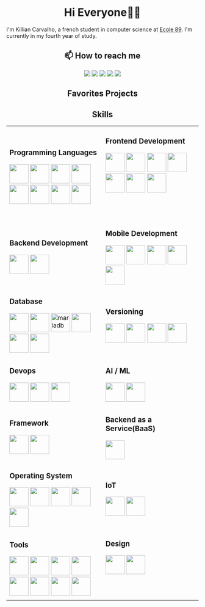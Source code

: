 <h1 align="center">Hi Everyone👋🏻</h1>

<p>I'm Killian Carvalho, a french student in computer science at <a href="https://www.ecole-89.com/">Ecole 89</a>. I'm currently in my fourth year of study.</p>

<h2 align="center">📫 How to reach me</h2>
<div align="center">
    <a href="https://www.linkedin.com/in/killian-carvalho-89m1/"><img src="https://img.shields.io/badge/LinkedIn-0077B5?style=for-the-badge&logo=linkedin&logoColor=white"/></a>
    <a href="https://www.discordapp.com/users/560923796668678144"><img src="https://img.shields.io/badge/Discord-7289DA?style=for-the-badge&logo=discord&logoColor=white"/></a>
    <a href="https://www.instagram.com/qwercus__/"><img src="https://img.shields.io/badge/Instagram-E4405F?style=for-the-badge&logo=instagram&logoColor=white"/></a>
    <a href="mailto:killiancarvalho.pro@protonmail.com" target="_blank"><img src="https://img.shields.io/badge/ProtonMail-8B89CC?style=for-the-badge&logo=protonmail&logoColor=white"/></a>
    <a href="https://stackoverflow.com/users/22625419/qwercus"><img src="https://img.shields.io/badge/StackOverflow-FE7A16?style=for-the-badge&logo=stackoverflow&logoColor=white"/></a>
</div>

<!-- favorites project -->
<h2 align="center">Favorites Projects</h2>
<div>
</div>

<h2 align="center">Skills</h2>
<div>
    <table align="center">
        <tr>
            <td width="50%">
                <h3>Programming Languages</h3>
                <div>
                    <img src="https://cdn.jsdelivr.net/gh/devicons/devicon/icons/c/c-original.svg" width="50" height="50"/>
                    <img src="https://cdn.jsdelivr.net/gh/devicons/devicon/icons/cplusplus/cplusplus-original.svg" width="50" height="50" />
                    <img src="https://cdn.jsdelivr.net/gh/devicons/devicon/icons/csharp/csharp-original.svg" width="50" height="50" />
                    <img src="https://cdn.jsdelivr.net/gh/devicons/devicon/icons/python/python-original.svg" width="50" height="50" />
                    <img src="https://cdn.jsdelivr.net/gh/devicons/devicon/icons/java/java-original.svg" width="50" height="50" />
                    <img src="https://cdn.jsdelivr.net/gh/devicons/devicon/icons/javascript/javascript-original.svg" width="50" height="50" />
                    <img src="https://cdn.jsdelivr.net/gh/devicons/devicon/icons/typescript/typescript-original.svg" width="50" height="50" />
                    <img src="https://cdn.jsdelivr.net/gh/devicons/devicon/icons/php/php-original.svg" width="50" height="50" />
                </div>
            </td>
            <td width="50%">
                <h3>Frontend Development</h3>
                <div>
                    <img src="https://cdn.jsdelivr.net/gh/devicons/devicon/icons/html5/html5-original-wordmark.svg" width="50" height="50" />
                    <img src="https://cdn.jsdelivr.net/gh/devicons/devicon/icons/css3/css3-original-wordmark.svg" width="50" height="50" />
                    <img src="https://cdn.jsdelivr.net/gh/devicons/devicon/icons/bootstrap/bootstrap-original-wordmark.svg" width="50" height="50" />
                    <img src="https://cdn.jsdelivr.net/gh/devicons/devicon/icons/jquery/jquery-plain-wordmark.svg" width="50" height="50" />
                    <img src="https://cdn.jsdelivr.net/gh/devicons/devicon/icons/react/react-original-wordmark.svg" width="50" height="50" />
                    <img src="https://cdn.jsdelivr.net/gh/devicons/devicon/icons/vuejs/vuejs-original-wordmark.svg" width="50" height="50" />
                    <img src="https://cdn.jsdelivr.net/gh/devicons/devicon/icons/qt/qt-original.svg" width="50" height="50" />
                </div>
                <br><br><br>
            </td>
        </tr>
        <tr>
            <td>
                <h3>Backend Development</h3>
                <div>
                    <img src="https://cdn.jsdelivr.net/gh/devicons/devicon/icons/nodejs/nodejs-original-wordmark.svg" width="50" height="50" />
                    <img src="https://cdn.jsdelivr.net/gh/devicons/devicon/icons/express/express-original-wordmark.svg" width="50" height="50" />
                </div>
            </td>
            <td>
                <h3>Mobile Development</h3>
                <div>
                    <img src="https://cdn.jsdelivr.net/gh/devicons/devicon/icons/android/android-plain.svg" width="50" height="50" />
                    <img src="https://cdn.jsdelivr.net/gh/devicons/devicon/icons/kotlin/kotlin-original.svg" width="50" height="50" />
                    <img src="https://cdn.jsdelivr.net/gh/devicons/devicon/icons/flutter/flutter-original.svg" width="50" height="50" />
                    <img src="https://cdn.jsdelivr.net/gh/devicons/devicon/icons/dart/dart-original.svg" width="50" height="50" />
                    <img src="https://cdn.jsdelivr.net/gh/devicons/devicon/icons/react/react-original.svg" width="50" height="50" />
                </div>
            </td>
        </tr>
        <tr>
            <td>
                <h3>Database</h3>
                <div>
                    <img src="https://cdn.jsdelivr.net/gh/devicons/devicon/icons/mysql/mysql-original-wordmark.svg" width="50" height="50" />
                    <img src="https://cdn.jsdelivr.net/gh/devicons/devicon/icons/sqlite/sqlite-original.svg" width="50" height="50" />
                    <img src="https://www.vectorlogo.zone/logos/mariadb/mariadb-icon.svg" alt="mariadb" width="50" height="50"/>
                    <img src="https://cdn.jsdelivr.net/gh/devicons/devicon/icons/postgresql/postgresql-plain-wordmark.svg" width="50" height="50" />
                    <img src="https://cdn.jsdelivr.net/gh/devicons/devicon/icons/mongodb/mongodb-original-wordmark.svg" width="50" height="50" />
                    <img src="https://cdn.jsdelivr.net/gh/devicons/devicon/icons/neo4j/neo4j-original-wordmark.svg" width="50" height="50" />
                </div>
            </td>
            <td>
                <h3>Versioning</h3>
                <div>
                    <img src="https://cdn.jsdelivr.net/gh/devicons/devicon/icons/git/git-original-wordmark.svg" width="50" height="50" />
                    <img src="https://cdn.jsdelivr.net/gh/devicons/devicon/icons/github/github-original-wordmark.svg" width="50" height="50" />
                    <img src="https://cdn.jsdelivr.net/gh/devicons/devicon/icons/gitlab/gitlab-original-wordmark.svg" width="50" height="50" />
                    <img src="https://cdn.jsdelivr.net/gh/devicons/devicon/icons/bitbucket/bitbucket-original-wordmark.svg" width="50" height="50" />
                </div>
            </td>
        </tr>
        <tr>
            <td>
                <h3>Devops</h3>
                <div>
                    <img src="https://cdn.jsdelivr.net/gh/devicons/devicon/icons/docker/docker-original-wordmark.svg" width="50" height="50" />
                    <img src="https://cdn.jsdelivr.net/gh/devicons/devicon/icons/bash/bash-original.svg" width="50" height="50" />
                    <img src="https://cdn.jsdelivr.net/gh/devicons/devicon/icons/azure/azure-original-wordmark.svg" width="50" height="50" />
                </div>
            </td>
             <td>
                <h3>AI / ML </h3>
                <div>
                    <img src="https://cdn.jsdelivr.net/gh/devicons/devicon/icons/pandas/pandas-original.svg" width="50" height="50" />
                    <img src="https://cdn.jsdelivr.net/gh/devicons/devicon/icons/matlab/matlab-original.svg" width="50" height="50" />
                </div>
            </td>
        </tr>
        <tr>
            <td>
                <h3>Framework</h3>
                <div>
                    <img src="https://cdn.jsdelivr.net/gh/devicons/devicon/icons/laravel/laravel-plain-wordmark.svg" width="50" height="50" />
                    <img src="https://cdn.jsdelivr.net/gh/devicons/devicon/icons/cakephp/cakephp-original.svg" width="50" height="50" />
                </div>
            </td>
            <td>
                <h3>Backend as a Service(BaaS)</h3>
                <div>
                    <img src="https://cdn.jsdelivr.net/gh/devicons/devicon/icons/firebase/firebase-plain-wordmark.svg" width="50" height="50" />
                </div>
            </td>
        </tr>
        <tr>
            <td>
                <h3>Operating System</h3>
                <div>
                    <img src="https://cdn.jsdelivr.net/gh/devicons/devicon/icons/windows8/windows8-original.svg" width="50" height="50" />
                    <img src="https://cdn.jsdelivr.net/gh/devicons/devicon/icons/apple/apple-original.svg" width="50" height="50" />
                    <img src="https://cdn.jsdelivr.net/gh/devicons/devicon/icons/linux/linux-original.svg" width="50" height="50" />
                    <img src="https://cdn.jsdelivr.net/gh/devicons/devicon/icons/fedora/fedora-plain.svg" width="50" height="50" />
                    <img src="https://cdn.jsdelivr.net/gh/devicons/devicon/icons/android/android-original.svg" width="50" height="50" />
                </div>
            </td>
            <td>
                <h3>IoT</h3>
                <div>
                    <img src="https://cdn.jsdelivr.net/gh/devicons/devicon/icons/raspberrypi/raspberrypi-original.svg" width="50" height="50" />
                    <img src="https://cdn.jsdelivr.net/gh/devicons/devicon/icons/arduino/arduino-original-wordmark.svg" width="50" height="50" />
                </div>
            </td>
        </tr>
        <tr>
            <td>
                <h3>Tools</h3>
                <div>
                    <img src="https://cdn.jsdelivr.net/gh/devicons/devicon/icons/codepen/codepen-plain.svg" width="50" height="50" />
                    <img src="https://cdn.jsdelivr.net/gh/devicons/devicon/icons/filezilla/filezilla-plain.svg" width="50" height="50" />
                    <img src="https://cdn.jsdelivr.net/gh/devicons/devicon/icons/composer/composer-line-wordmark.svg" width="50" height="50" />
                    <img src="https://cdn.jsdelivr.net/gh/devicons/devicon/icons/npm/npm-original-wordmark.svg" width="50" height="50" />
                    <img src="https://cdn.jsdelivr.net/gh/devicons/devicon/icons/unity/unity-original-wordmark.svg" width="50" height="50" />
                    <img src="https://cdn.jsdelivr.net/gh/devicons/devicon/icons/vscode/vscode-original.svg" width="50" height="50" />
                    <img src="https://cdn.jsdelivr.net/gh/devicons/devicon/icons/wordpress/wordpress-original.svg" width="50" height="50" />
                    <img src="https://cdn.jsdelivr.net/gh/devicons/devicon/icons/yarn/yarn-original-wordmark.svg" width="50" height="50" />
                </div>
            </td>
            <td>
                <h3>Design</h3>
                <div>
                    <img src="https://cdn.jsdelivr.net/gh/devicons/devicon/icons/figma/figma-original.svg" width="50" height="50" />
                    <img src="https://cdn.jsdelivr.net/gh/devicons/devicon/icons/canva/canva-original.svg" width="50" height="50" />
                </div>
                <br><br><br>
            </td>
        </tr>
    </table>
</div>

<!--
**KillianCarvalho/KillianCarvalho** is a ✨ _special_ ✨ repository because its `README.md` (this file) appears on your GitHub profile.

Here are some ideas to get you started:

-   🔭 I’m currently working on ...
-   🌱 I’m currently learning ...
-   👯 I’m looking to collaborate on ...
-   🤔 I’m looking for help with ...
-   💬 Ask me about ...
-   📫 How to reach me: ...
-   😄 Pronouns: ...
-   ⚡ Fun fact: ...
    -->

